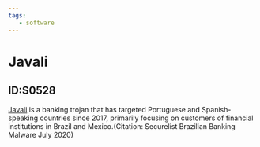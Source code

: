 ```yaml
---
tags:
   - software
---
```

# Javali
## ID:S0528
[Javali](/mitre/software/S0528) is a banking trojan that has targeted Portuguese and Spanish-speaking countries since 2017, primarily focusing on customers of financial institutions in Brazil and Mexico.(Citation: Securelist Brazilian Banking Malware July 2020)
